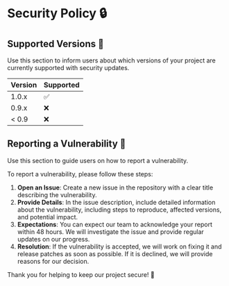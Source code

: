# Security Policy 🔒

## Supported Versions 🚀

Use this section to inform users about which versions of your project are currently supported with security updates.

| Version | Supported |
| ------- | --------- |
| 1.0.x   | ✅        |
| 0.9.x   | ❌        |
| < 0.9   | ❌        |

## Reporting a Vulnerability 🛑

Use this section to guide users on how to report a vulnerability.

To report a vulnerability, please follow these steps:

1. **Open an Issue**: Create a new issue in the repository with a clear title describing the vulnerability.
2. **Provide Details**: In the issue description, include detailed information about the vulnerability, including steps to reproduce, affected versions, and potential impact.
3. **Expectations**: You can expect our team to acknowledge your report within 48 hours. We will investigate the issue and provide regular updates on our progress.
4. **Resolution**: If the vulnerability is accepted, we will work on fixing it and release patches as soon as possible. If it is declined, we will provide reasons for our decision.

Thank you for helping to keep our project secure! 🙏